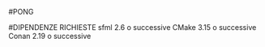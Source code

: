 #PONG

#DIPENDENZE RICHIESTE
sfml        2.6             o successive
CMake       3.15            o successive
Conan       2.19            o successive